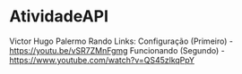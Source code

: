 # AtividadeAPI
Victor Hugo Palermo Rando
Links:
Configuração (Primeiro) - https://youtu.be/vSR7ZMnFgmg
Funcionando (Segundo) - https://www.youtube.com/watch?v=QS45zlkqPpY
